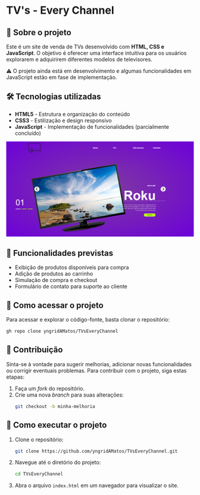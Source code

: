 # TV's - Every Channel

## 📌 Sobre o projeto

Este é um site de venda de TVs desenvolvido com **HTML, CSS e JavaScript**. O objetivo é oferecer uma interface intuitiva para os usuários explorarem e adquirirem diferentes modelos de televisores.

⚠️ O projeto ainda está em desenvolvimento e algumas funcionalidades em JavaScript estão em fase de implementação.

## 🛠️ Tecnologias utilizadas

- **HTML5** - Estrutura e organização do conteúdo
- **CSS3** - Estilização e design responsivo
- **JavaScript** - Implementação de funcionalidades (parcialmente concluído)

![imagem do site](https://github.com/yngridAMatos/TVsEveryChannel/blob/1a045f90f68bd2f30d81b654316f5508127ebcf0/Captura%20de%20tela%202025-05-05%20132533.png)

## 🚀 Funcionalidades previstas

- Exibição de produtos disponíveis para compra
- Adição de produtos ao carrinho
- Simulação de compra e checkout
- Formulário de contato para suporte ao cliente

## 📁 Como acessar o projeto

Para acessar e explorar o código-fonte, basta clonar o repositório:

```bash
gh repo clone yngridAMatos/TVsEveryChannel
```

## 👥 Contribuição

Sinta-se à vontade para sugerir melhorias, adicionar novas funcionalidades ou corrigir eventuais problemas. Para contribuir com o projeto, siga estas etapas:

1. Faça um _fork_ do repositório.
2. Crie uma nova _branch_ para suas alterações:
   ```bash
   git checkout -b minha-melhoria

## 🔧 Como executar o projeto

1. Clone o repositório:
   ```bash
   git clone https://github.com/yngridAMatos/TVsEveryChannel.git
   ```
2. Navegue até o diretório do projeto:
   ```bash
   cd TVsEveryChannel
   ```
3. Abra o arquivo `index.html` em um navegador para visualizar o site.

